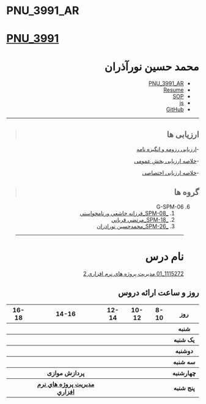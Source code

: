 # PNU_3991_AR
# [PNU_3991](https://github.com/AliRazavi-edu/PNU_3991#TOC)

<div dir="rtl">
 
# محمد حسین نورآذران
- [PNU_3991_AR](https://github.com/norazaran/PNU_3991_AR)
- [Resume](https://norazaran.github.io/) 
- [SOP](https://norazaran.github.io/SOP/)
- [js](https://github.com/norazaran/PNU_3991_AR/blob/main/Certificates/cert-1024-20267852.pdf)
- [GitHub](https://github.com/norazaran)
---------------------
> ## ارزیابی ها
-[ارزیابی رزومه و انگیزه نامه](https://github.com/norazaran/PNU_3991_AR/blob/main/_General/MHN_CV_CheckList_AR_3991.pdf)

-[خلاصه ارزیابی بخش عمومی](https://github.com/norazaran/PNU_3991_AR/blob/main/_General/MHN_SoftwareProjectManagement_CheckList_AR_3991(1).pdf)

-[خلاصه ارزیابی اختصاصی](https://github.com/norazaran/PNU_3991_AR/blob/main/_General/MHN_GeneralSection_CheckList_AR_3991.pdf)


> ## گروه ها

6. G-SPM-06
    1. [_SPM-08_فرزانه خاشعي ورنامخواستي](https://github.com/AliRazavi-edu/PNU_3991/tree/master/_MSc/SoftwareProjectManagement/08_%D9%81%D8%B1%D8%B2%D8%A7%D9%86%D9%87%20%D8%AE%D8%A7%D8%B4%D8%B9%D9%8A%20%D9%88%D8%B1%D9%86%D8%A7%D9%85%D8%AE%D9%88%D8%A7%D8%B3%D8%AA%D9%8A)    
    1. [_SPM-18_مرتضي قرباني](https://github.com/AliRazavi-edu/PNU_3991/tree/master/_MSc/SoftwareProjectManagement/18_%D9%85%D8%B1%D8%AA%D8%B6%D9%8A%20%D9%82%D8%B1%D8%A8%D8%A7%D9%86%D9%8A)    
    1. [_SPM-26_محمدحسين نوراذران](https://github.com/AliRazavi-edu/PNU_3991/tree/master/_MSc/SoftwareProjectManagement/26_%D9%85%D8%AD%D9%85%D8%AF%D8%AD%D8%B3%D9%8A%D9%86%20%D9%86%D9%88%D8%B1%D8%A7%D8%B0%D8%B1%D8%A7%D9%86)
    ------------------
   # نام درس 
    [1115272_01	مديريت پروژه هاي نرم افزاري	2](https://github.com/norazaran/PNU_3991_AR/tree/main/SoftwareProjectManagement)

## روز و ساعت ارائه دروس
<div dir="ltr">
<table style="width:100%">
  <tr>
    <th >16-18</th>
    <th >14-16</th>
    <th >12-14</th>
    <th>10-12</th>
    <th>8-10</th>
    <th>روز</th>
  </tr>
  <tr>
    <th ></th>
    <th ></th>
    <th ></th>
    <th></th>
    <th></th>
    <th>شنبه</th>
  </tr>
   <tr>
    <th ></th>
    <th ></th>
    <th></th>
    <th></th>
    <th ></th>
    <th>یک شنبه</th>
  </tr>
   <tr>
     <th ></th>
     <th ></th>
     <th></th>
     <th></th>
    <th ></th>   
    <th>دوشنبه</th>
  </tr>
   <tr>
    <th ></th>
    <th ></th>
    <th></th>
    <th></th>
    <th ></th>
    <th>سه شنبه</th>
  </tr>
   <tr>
    <th ></th>
    <th >پردازش موازى</th>
    <th></th>
    <th></th>
     <th ></th>
    <th>چهارشنبه</th>
  </tr>
   <tr>
    <th ></th>
     <th ><a  href="https://github.com/AliRazavi-edu/PNU_3991/tree/master/_MSc/SoftwareProjectManagement#TOC">مديريت پروژه هاي نرم افزاري</a></th>
     <th ></th>
     <th></th>
    <th></th>
    <th>پنج شنبه</th>
  </tr>
</table>
</div>
